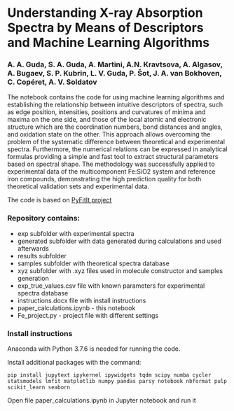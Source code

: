 # Understanding X-ray Absorption Spectra by Means of Descriptors and Machine Learning Algorithms

### A. A. Guda, S. A. Guda, A. Martini, A.N. Kravtsova, A. Algasov, A. Bugaev, S. P. Kubrin, L. V. Guda, P. Šot, J. A. van Bokhoven, C. Copéret, A. V. Soldatov

The notebook contains the code for using machine learning algorithms and establishing the relationship between intuitive descriptors of spectra, such as edge position, intensities, positions and curvatures of minima and maxima on the one side, and those of the local atomic and electronic structure which are the coordination numbers, bond distances and angles, and oxidation state on the other. This approach allows overcoming the problem of the systematic difference between theoretical and experimental spectra. Furthermore, the numerical relations can be expressed in analytical formulas providing a simple and fast tool to extract structural parameters based on spectral shape. The methodology was successfully applied to experimental data of the multicomponent Fe:SiO2 system and reference iron compounds, demonstrating the high prediction quality for both theoretical validation sets and experimental data.

The code is based on [PyFitIt project](https://github.com/gudasergey/pyFitIt)

### Repository contains:
- exp subfolder with experimental spectra
- generated subfolder with data generated during calculations and used afterwards
- results subfolder
- samples subfolder with theoretical spectra database
- xyz subfolder with .xyz files used in molecule constructor and samples generation
- exp_true_values.csv file with known parameters for experimental spectra database
- instructions.docx file with install instructions
- paper_calculations.ipynb - this notebook
- Fe_project.py - project file with different settings

### Install instructions

Anaconda with Python 3.7.6 is needed for running the code.

Install additional packages with the command:

```pip install jupytext ipykernel ipywidgets tqdm scipy numba cycler statsmodels lmfit matplotlib numpy pandas parsy notebook nbformat pulp scikit_learn seaborn```

Open file paper_calculations.ipynb in Jupyter notebook and run it

